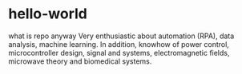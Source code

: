 # hello-world
what is repo anyway
Very enthusiastic about automation (RPA), data analysis, machine learning. In addition, knowhow of power control, microcontroller design, signal and systems, electromagnetic fields, microwave theory and biomedical systems.
